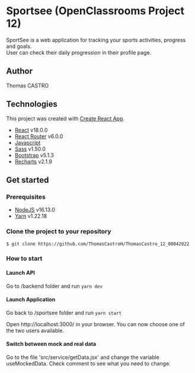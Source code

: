 # Sportsee (OpenClassrooms Project 12)

SportSee is a web application for tracking your sports activities, progress and goals. </br>
User can check their daily progression in their profile page.

## Author
Thomas CASTRO

## Technologies

This project was created with [Create React App](https://github.com/facebook/create-react-app).

* [React](https://reactjs.org/) v18.0.0
* [React Router](https://reacttraining.com/react-router/web/guides/quick-start) v6.0.0
* [Javascript](https://www.javascript.com/)
* [Sass](https://sass-lang.com/) v1.50.0
* [Bootstrap](https://getbootstrap.com/) v5.1.3
* [Recharts](https://recharts.org/) v2.1.9

## Get started

### Prerequisites

* [NodeJS](https://nodejs.org/en/) v16.13.0
* [Yarn](https://yarnpkg.com/) v1.22.18

### Clone the project to your repository

```
$ git clone https://github.com/ThomasCastroH/ThomasCastro_12_08042022
```

### How to start

#### Launch API

Go to /backend folder and run `yarn dev`

#### Launch Application

Go back to /sportsee folder and run `yarn start`

Open http://localhost:3000/ in your browser.
You can now choose one of the two users available.

#### Switch between mock and real data

Go to the file 'src/service/getData.jsx' and change the variable useMockedData.
Check comment to see what you need to change.